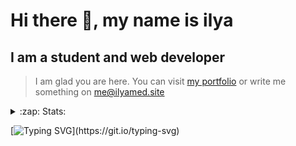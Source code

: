 # Hi there 👋, my name is ilya
## I am a student and web developer
<!-- ![I am a student and web developer](https://i.pinimg.com/originals/b9/ba/44/b9ba446cca2bb06ff1a8d49fd46581ed.jpg) -->

>I am glad you are here. You can visit [my portfolio](https://ilyamed.site/) or write me something on me@ilyamed.site 

<!-- - 🔭 I’m currently working on some pet projects
- 🤔 I’m looking for help with design...
- 🥅 2022 Goals: Find a job
- 💬 Ask me about my favourite movies 
 -->
 
<details>
  <summary>:zap: Stats:</summary>
<p><!-- https://github.com/anmol098/waka-readme-stats -->
  
![Profile Views](https://komarev.com/ghpvc/?username=Terro216&color=blueviolet)

<!--START_SECTION:waka-->
![Code Time](http://img.shields.io/badge/Code%20Time-0%20secs-blue)

**🐱 My GitHub Data** 

> 🏆 272 Contributions in the Year 2022
 > 
> 📦 128.4 kB Used in GitHub's Storage 
 > 
> 💼 Opted to Hire
 > 
> 📜 13 Public Repositories 
 > 
> 🔑 2 Private Repositories  
 > 
**I'm a Night 🦉** 

```text
🌞 Morning    39 commits     ██░░░░░░░░░░░░░░░░░░░░░░░   9.8% 
🌆 Daytime    69 commits     ████░░░░░░░░░░░░░░░░░░░░░   17.34% 
🌃 Evening    166 commits    ██████████░░░░░░░░░░░░░░░   41.71% 
🌙 Night      124 commits    ███████░░░░░░░░░░░░░░░░░░   31.16%

```


📊 **This Week I Spent My Time On** 

```text
⌚︎ Time Zone: Europe/Moscow

💬 Programming Languages: 
C++                      3 hrs 15 mins       ███████████████████████░░   95.24% 
ObjectiveC               7 mins              █░░░░░░░░░░░░░░░░░░░░░░░░   3.86% 
CMake                    1 min               ░░░░░░░░░░░░░░░░░░░░░░░░░   0.85% 
Objective-C              0 secs              ░░░░░░░░░░░░░░░░░░░░░░░░░   0.05%

🔥 Editors: 
CLion                    3 hrs 24 mins       █████████████████████████   100.0%

🐱‍💻 Projects: 
siaod                    3 hrs 24 mins       █████████████████████████   99.87% 
mirea_siaod              0 secs              ░░░░░░░░░░░░░░░░░░░░░░░░░   0.13%

```


 Last Updated on 09/06/2022 18:45:30 UTC
<!--END_SECTION:waka-->
  
![GitHub stats](https://github-readme-stats.vercel.app/api?username=Terro216&show_icons=true&theme=darcula)  
</p>
</details>

[![Typing SVG](https://readme-typing-svg.herokuapp.com?color=%23204829&duration=7000&lines=Wake+up%2C+Neo...)](https://git.io/typing-svg)
